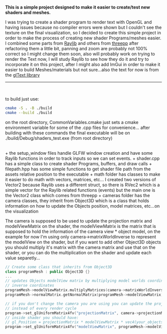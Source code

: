 **This is a simple project designed to make it easier to create/test new shaders and meshes.**

I was trying to create a shader program to render text with OpenGL and having issues because no compiler errors were shown but I couldn't see the texture on the final visualization,
so I decided to create this simple project in order to make the process of creating new shader Programs/meshes easier.
<br>
I combined some parts from [Raylib](https://github.com/raysan5/raylib) and others from [threepp](https://github.com/markaren/threepp) after refactoring them a little bit,
panning and zoom are probably not 100% correct so I might change them soon, also will probably work on trying to render the Text now, I will study Raylib to see how they do it
and try to incorporate it on this project, after I might also add ImGui in order to make it easier to build Meshes/materials but not sure...also the text for now is from the
[glText library](https://github.com/vallentin/glText)

---

<br>

to build just use:
```bash
cmake -S . -B ./build
cmake --build ./build
```
on the root directory, CommonVariables.cmake just sets a cmake environment variable for some of the .cpp files for convenience...
after building with these commands the final executable will be on ./build/Debug/shaders_test.exe (from root directory)

<br>
 + the setup_window files handle GLFW window creation and have some Raylib functions in order to track inputs so we can set events.
 + shader.cpp has a simple class to create shader Programs, buffers, and draw calls
 + filepath.hpp has some simple functions to get shader file path from the assets relative position to the executable
 + math folder has classes to make it easier to do math with vectors, matrices, etc... I created two versions of Vector2 because Raylib uses a different struct,
   so there is RVec2 which is a simple vector for the Raylib related functions (events) but the main one is the Vector2 class which comes from threepp
 + cameras folder has the camera classes, they inherit from Object3D which is a class that holds information on how to update the Objects position, model matrices, etc...on the visualization

<br>

The camera is supposed to be used to update the projection matrix and modelViewMatrix on the shader, the modelViewMatrix is the matrix that is supposed to hold the information
of the camera view * object model, on the example for now I'm using only camera->matrixWorldInverse to represent the modelView on the shader, but if you want to add other
Object3D objects you should multiply it's matrix with the camera matrix and use that on the shader, or you can do the multiplication on the shader and update each value separetly...

```cpp
// Create some class that inherits from Object3D
class programMesh : public Object3D {}
...
// updates Objects modelView matrix by multiplying model worlds coordinate with matrix world
// inverse coordinates
programMesh->modelViewMatrix.multiplyMatrices(camera->matrixWorldInverse, *programMesh->matrixWorld);
programMesh->normalMatrix.getNormalMatrix(programMesh->modelViewMatrix);

// if you don't change the camera you are using you can update the projection only once 
// instead of every render cycle
program->set_glUniformMatrix4fv("projectionMatrix", camera->projectionMatrix);
// inside shader you should have:
// gl_Position = projectionMatrix * modelViewMatrix * vec4(your_objects_local_point_position, 1);
program->set_glUniformMatrix4fv("modelViewMatrix", programMesh->modelViewMatrix);
```
